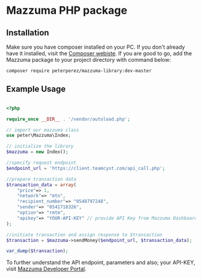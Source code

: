 # Mazzuma PHP package

## Installation

Make sure you have composer installed on your PC. If you don't already have it installed, visit the [Composer webiste](https://getcomposer.org/).
If you are good to go, add the Mazzuma package to your project directory with command below:
```
composer require peterperez/mazzuma-library:dev-master
```

## Example Usage

```php

<?php

require_once __DIR__ . '/vendor/autoload.php';

// import our mazzuma class
use peter\Mazzuma\Index;

// initialize the library
$mazzuma = new Index();

//specify request endpoint
$endpoint_url = 'https://client.teamcyst.com/api_call.php';

//prepare transaction data
$transaction_data = array(
    "price"=> 1,
    "network"=> "mtn",
    "recipient_number"=> "0548797248",
    "sender"=> "0541718326",
    "option"=> "rmtm",
    "apikey"=> "YOUR-API-KEY" // provide API Key from Mazzuma Dashboard
);

//initiate transaction and assign response to $transaction
$transaction = $mazzuma->sendMoney($endpoint_url, $transaction_data);

var_dump($transaction);

```

To further understand the API endpoint, parameters and also; your API-KEY, visit [Mazzuma Developer Portal](https://mazzuma.com/developer/).
